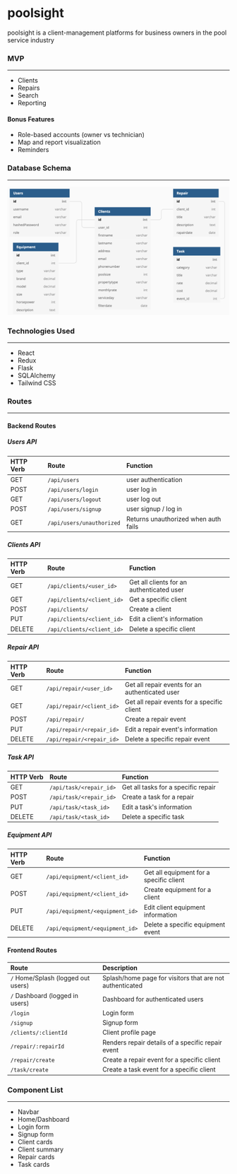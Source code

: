 # poolsight

poolsight is a client-management platforms for business owners in the pool service industry

### MVP

---

- Clients
- Repairs
- Search
- Reporting

#### Bonus Features

- Role-based accounts (owner vs technician)
- Map and report visualization
- Reminders

### Database Schema

---

<img src="./database_schema.png"/>

### Technologies Used

---

- React
- Redux
- Flask
- SQLAlchemy
- Tailwind CSS

### Routes

---

#### Backend Routes

##### Users API

| HTTP Verb | Route                     | Function                             |
| :-------- | :------------------------ | :----------------------------------- |
| GET       | `/api/users`              | user authentication                  |
| POST      | `/api/users/login`        | user log in                          |
| GET       | `/api/users/logout`       | user log out                         |
| POST      | `/api/users/signup`       | user signup / log in                 |
| GET       | `/api/users/unauthorized` | Returns unauthorized when auth fails |

##### Clients API

| HTTP Verb | Route                      | Function                                  |
| :-------- | :------------------------- | :---------------------------------------- |
| GET       | `/api/clients/<user_id>`   | Get all clients for an authenticated user |
| GET       | `/api/clients/<client_id>` | Get a specific client                     |
| POST      | `/api/clients/`            | Create a client                           |
| PUT       | `/api/clients/<client_id>` | Edit a client's information               |
| DELETE    | `/api/clients/<client_id>` | Delete a specific client                  |

##### Repair API

| HTTP Verb | Route                     | Function                                        |
| :-------- | :------------------------ | :---------------------------------------------- |
| GET       | `/api/repair/<user_id>`   | Get all repair events for an authenticated user |
| GET       | `/api/repair/<client_id>` | Get all repair events for a specific client     |
| POST      | `/api/repair/`            | Create a repair event                           |
| PUT       | `/api/repair/<repair_id>` | Edit a repair event's information               |
| DELETE    | `/api/repair/<repair_id>` | Delete a specific repair event                  |

##### Task API

| HTTP Verb | Route                   | Function                            |
| :-------- | :---------------------- | :---------------------------------- |
| GET       | `/api/task/<repair_id>` | Get all tasks for a specific repair |
| POST      | `/api/task/<repair_id>` | Create a task for a repair          |
| PUT       | `/api/task/<task_id>`   | Edit a task's information           |
| DELETE    | `/api/task/<task_id>`   | Delete a specific task              |

##### Equipment API

| HTTP Verb | Route                           | Function                                |
| :-------- | :------------------------------ | :-------------------------------------- |
| GET       | `/api/equipment/<client_id>`    | Get all equipment for a specific client |
| POST      | `/api/equipment/<client_id>`    | Create equipment for a client           |
| PUT       | `/api/equipment/<equipment_id>` | Edit client equipment information       |
| DELETE    | `/api/equipment/<equipment_id>` | Delete a specific equipment event       |

#### Frontend Routes

| Route                              | Description                                              |
| :--------------------------------- | :------------------------------------------------------- |
| `/` Home/Splash (logged out users) | Splash/home page for visitors that are not authenticated |
| `/` Dashboard (logged in users)    | Dashboard for authenticated users                        |
| `/login`                           | Login form                                               |
| `/signup`                          | Signup form                                              |
| `/clients/:clientId`               | Client profile page                                      |
| `/repair/:repairId`                | Renders repair details of a specific repair event        |
| `/repair/create`                   | Create a repair event for a specific client              |
| `/task/create`                     | Create a task event for a specific client                |

### Component List

---

- Navbar
- Home/Dashboard
- Login form
- Signup form
- Client cards
- Client summary
- Repair cards
- Task cards
